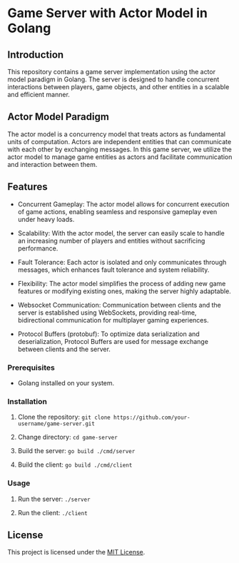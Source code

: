 # Game Server with Actor Model in Golang

## Introduction

This repository contains a game server implementation using the actor model paradigm in Golang. The server is designed to handle concurrent interactions between players, game objects, and other entities in a scalable and efficient manner.

## Actor Model Paradigm

The actor model is a concurrency model that treats actors as fundamental units of computation. Actors are independent entities that can communicate with each other by exchanging messages. In this game server, we utilize the actor model to manage game entities as actors and facilitate communication and interaction between them.

## Features

- Concurrent Gameplay: The actor model allows for concurrent execution of game actions, enabling seamless and responsive gameplay even under heavy loads.

- Scalability: With the actor model, the server can easily scale to handle an increasing number of players and entities without sacrificing performance.

- Fault Tolerance: Each actor is isolated and only communicates through messages, which enhances fault tolerance and system reliability.

- Flexibility: The actor model simplifies the process of adding new game features or modifying existing ones, making the server highly adaptable.

- Websocket Communication: Communication between clients and the server is established using WebSockets, providing real-time, bidirectional communication for multiplayer gaming experiences.

- Protocol Buffers (protobuf): To optimize data serialization and deserialization, Protocol Buffers are used for message exchange between clients and the server.

### Prerequisites

- Golang installed on your system.

### Installation

1. Clone the repository: `git clone https://github.com/your-username/game-server.git`

2. Change directory: `cd game-server`

3. Build the server: `go build ./cmd/server`

4. Build the client: `go build ./cmd/client`

### Usage

1. Run the server: `./server`

2. Run the client: `./client`

## License

This project is licensed under the [MIT License](LICENSE).

